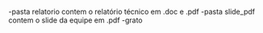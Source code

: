 -pasta relatorio contem o relatório técnico em .doc e .pdf
-pasta slide_pdf contem o slide da equipe em .pdf
-grato 
